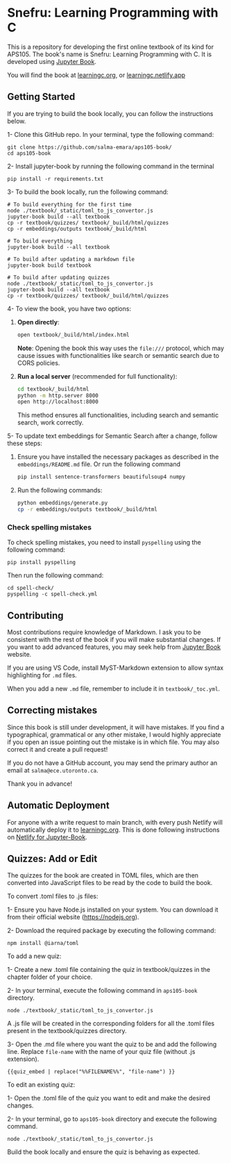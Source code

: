# Snefru: Learning Programming with C

This is a repository for developing the first online textbook of its kind for APS105. The book's name is Snefru: Learning Programming with C. It is developed using [Jupyter Book](https://jupyterbook.org/en/stable/intro.html). 

You will find the book at [learningc.org](https://learningc.org), or [learningc.netlify.app](https://learningc.netlify.app/)

## Getting Started

If you are trying to build the book locally, you can follow the instructions below.

1- Clone this GitHub repo. In your terminal, type the following command:

```
git clone https://github.com/salma-emara/aps105-book/
cd aps105-book
```

2- Install jupyter-book by running the following command in the terminal

```
pip install -r requirements.txt
```

3- To build the book locally, run the following command:

```
# To build everything for the first time 
node ./textbook/_static/toml_to_js_convertor.js
jupyter-book build --all textbook
cp -r textbook/quizzes/ textbook/_build/html/quizzes
cp -r embeddings/outputs textbook/_build/html

# To build everything
jupyter-book build --all textbook 

# To build after updating a markdown file
jupyter-book build textbook

# To build after updating quizzes
node ./textbook/_static/toml_to_js_convertor.js
jupyter-book build --all textbook
cp -r textbook/quizzes/ textbook/_build/html/quizzes
```


4- To view the book, you have two options:

1. **Open directly**:
   ```bash
   open textbook/_build/html/index.html
   ```
   **Note**: Opening the book this way uses the `file:///` protocol, which may cause issues with functionalities like search or semantic search due to CORS policies.

2. **Run a local server** (recommended for full functionality):
   ```bash
   cd textbook/_build/html
   python -m http.server 8000
   open http://localhost:8000
   ```
   This method ensures all functionalities, including search and semantic search, work correctly.

5- To update text embeddings for Semantic Search after a change, follow these steps:

1. Ensure you have installed the necessary packages as described in the `embeddings/README.md` file. Or run the following command 
   ```bash
   pip install sentence-transformers beautifulsoup4 numpy
   ```
2. Run the following commands:
   ```bash
   python embeddings/generate.py
   cp -r embeddings/outputs textbook/_build/html
   ```
### Check spelling mistakes

To check spelling mistakes, you need to install `pyspelling` using the following command:

```
pip install pyspelling
```

Then run the following command:

```
cd spell-check/
pyspelling -c spell-check.yml
```

## Contributing

Most contributions require knowledge of Markdown. I ask you to be consistent with the rest of the book if you will make substantial changes. If you want to add advanced features, you may seek help from [Jupyter Book](https://jupyterbook.org/en/stable/intro.html) website. 

If you are using VS Code, install MyST-Markdown extension to allow syntax highlighting for `.md` files.

When you add a new `.md` file, remember to include it in `textbook/_toc.yml`.

## Correcting mistakes 

Since this book is still under development, it will have mistakes. If you find a typographical, grammatical or any other mistake, I would highly appreciate if you open an issue pointing out the mistake is in which file. You may also correct it and create a pull request! 

If you do not have a GitHub account, you may send the primary author an email at `salma@ece.utoronto.ca`.

Thank you in advance!

## Automatic Deployment

For anyone with a write request to main branch, with every push Netlify will automatically deploy it to [learningc.org](learningc.org). This is done following instructions on [Netlify for Jupyter-Book](https://jupyterbook.org/en/stable/publish/netlify.html).

## Quizzes: Add or Edit

The quizzes for the book are created in TOML files, which are then converted into JavaScript files to be read by the code to build the book.

To convert .toml files to .js files:

1- Ensure you have Node.js installed on your system. You can download it from their official website (https://nodejs.org).

2- Download the required package by executing the following command:

```
npm install @iarna/toml
```

To add a new quiz:

1- Create a new .toml file containing the quiz in textbook/quizzes in the chapter folder of your choice.

2- In your terminal, execute the following command in `aps105-book` directory.

```
node ./textbook/_static/toml_to_js_convertor.js
```
A .js file will be created in the corresponding folders for all the .toml files present in the textbook/quizzes directory.

3- Open the .md file where you want the quiz to be and add the following line. Replace `file-name` with the name of your quiz file (without .js extension). 

```
{{quiz_embed | replace("%%FILENAME%%", "file-name") }}
```

To edit an existing quiz:

1- Open the .toml file of the quiz you want to edit and make the desired changes.

2- In your terminal, go to `aps105-book` directory and execute the following command.

```
node ./textbook/_static/toml_to_js_convertor.js
```

Build the book locally and ensure the quiz is behaving as expected.
